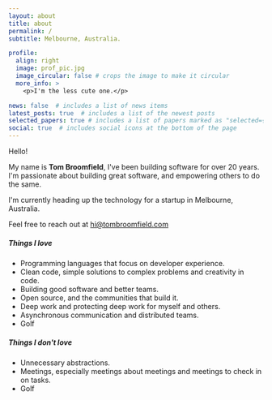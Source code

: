```yaml
---
layout: about
title: about
permalink: /
subtitle: Melbourne, Australia.

profile:
  align: right
  image: prof_pic.jpg
  image_circular: false # crops the image to make it circular
  more_info: >
    <p>I'm the less cute one.</p>

news: false  # includes a list of news items
latest_posts: true  # includes a list of the newest posts
selected_papers: true # includes a list of papers marked as "selected={true}"
social: true  # includes social icons at the bottom of the page
---
```


Hello! 

My name is **Tom Broomfield**, I've been building software for over 20 years.
I'm passionate about building great software, and empowering others to do the same. 

I'm currently heading up the technology for a startup in Melbourne, Australia.

Feel free to reach out at hi@tombroomfield.com

##### Things I love
* Programming languages that focus on developer experience.
* Clean code, simple solutions to complex problems and creativity in code.
* Building good software and better teams.
* Open source, and the communities that build it.
* Deep work and protecting deep work for myself and others.
* Asynchronous communication and distributed teams.
* Golf


##### Things I don't love
* Unnecessary abstractions.
* Meetings, especially meetings about meetings and meetings to check in on tasks.
* Golf


<!-- Write your biography here. Tell the world about yourself. Link to your favorite [subreddit](http://reddit.com). You can put a picture in, too. The code is already in, just name your picture `prof_pic.jpg` and put it in the `img/` folder.

Put your address / P.O. box / other info right below your picture. You can also disable any of these elements by editing `profile` property of the YAML header of your `_pages/about.md`. Edit `_bibliography/papers.bib` and Jekyll will render your [publications page](/al-folio/publications/) automatically.

Link to your social media connections, too. This theme is set up to use [Font Awesome icons](http://fortawesome.github.io/Font-Awesome/) and [Academicons](https://jpswalsh.github.io/academicons/), like the ones below. Add your Facebook, Twitter, LinkedIn, Google Scholar, or just disable all of them. -->